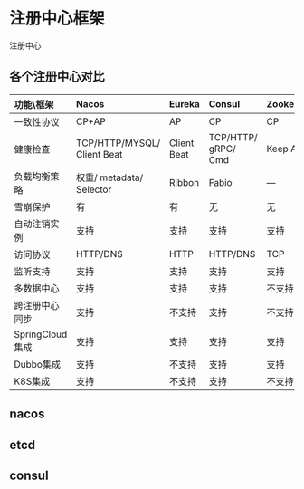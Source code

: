 # 注册中心框架
注册中心

## 各个注册中心对比

|     功能\框架    | **Nacos**                   | **Eureka**  | **Consul**          | **Zookeeper** | etcd        |
| :-------------- | :-------------------------- | :---------- | :------------------ | :------------ | :---------- |
| 一致性协议      | CP+AP                       | AP          | CP                  | CP            | CP          |
| 健康检查        | TCP/HTTP/MYSQL/ Client Beat | Client Beat | TCP/HTTP/ gRPC/ Cmd | Keep Alive    | HTTP/Client |
| 负载均衡策略    | 权重/ metadata/ Selector    | Ribbon      | Fabio               | —             |             |
| 雪崩保护        | 有                          | 有          | 无                  | 无            | 无          |
| 自动注销实例    | 支持                        | 支持        | 支持                | 支持          |             |
| 访问协议        | HTTP/DNS                    | HTTP        | HTTP/DNS            | TCP           |             |
| 监听支持        | 支持                        | 支持        | 支持                | 支持          |             |
| 多数据中心      | 支持                        | 支持        | 支持                | 不支持        |             |
| 跨注册中心同步  | 支持                        | 不支持      | 支持                | 不支持        | 不支持      |
| SpringCloud集成 | 支持                        | 支持        | 支持                | 支持          | 不支持      |
| Dubbo集成       | 支持                        | 不支持      | 支持                | 支持          | 支持        |
| K8S集成         | 支持                        | 不支持      | 支持                | 不支持        | 支持        |


## nacos

## etcd

## consul
